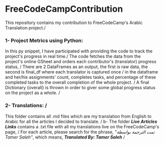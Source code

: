 # FreeCodeCampContribution
This repository contains my contribution to FreeCodeCamp's Arabic Translation project./
### 1- Project Metrics using Python:
In this py snippet, I have participated with providing the code to track the project's progress in real time./
The code fetches the data from the project's online GSheet and orders each contributor's (translator) progress status, /
There are 2 DataFrames as an output, the first is raw data, the second is final_df where each translator is captured once /
in the dataframe and her/his assignments' count, completes tasks, and percentage of these completed tasks to the overall completion of the whole project. /
A final Dictionary {overall} is thrown in order to giver some global progress status on the project as a whole. /

### 2- Translations: /
This folder contains all .md files which are my translation from English to Arabic for all the articles I decided to translate. /
b- The folder ***Live Articles Links*** contains a .txt file with all my translations live on the FreeCodeCamp's page, /
For each article, please search for the phrase, *"تمت الترجمة بواسطة Tamer Saleh"*, which means, ***Translated By: Tamer Saleh*** /
